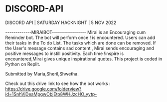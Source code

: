 # DISCORD-API
DISCORD API | SATURDAY HACKNIGHT | 5 NOV 2022

-------------MIRAIBOT-----------------
Mirai is an Encouraging cum Reminder bot.
The bot will perform once !<message> is encountered.
Users can add their tasks in the To do List. The tasks which are done can be removed.
If the User's message contains sad content , Mirai sends encouraging and positive messages to instill positivity.
Each time !inspire is encountered,Mirai gives unique inspirational quotes.
This project is coded in Python on Replit.

Submitted by Maria,Sheril,Shwetha.

Check out this drive link to see how the bot works :
https://drive.google.com/folderview?id=1SnhVjDeaMpgwObjEto8WHJzcHO_yvtp-
